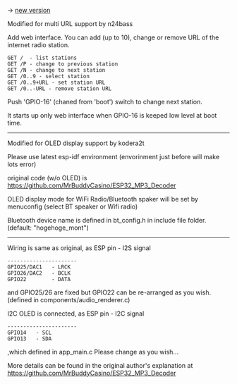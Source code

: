 -> [new version](https://github.com/n24bass/ESP32_MP3_Decoder/tree/OLED_WEB)

Modified for multi URL support by n24bass

Add web interface. You can add (up to 10), change or remove URL of the internet radio station. 

```
GET /  - list stations
GET /P - change to previous station
GET /N - change to next station
GET /0..9 - select station
GET /0..9+URL - set station URL
GET /0..-URL - remove station URL
```

Push 'GPIO-16' (chaned from 'boot') switch to change next station.

It starts up only web interface when GPIO-16 is keeped low level at boot time.

----

Modified for OLED display support by kodera2t

Please use latest esp-idf environment (envorinment just before will make lots error)

original code (w/o OLED) is
https://github.com/MrBuddyCasino/ESP32_MP3_Decoder

OLED display mode for WiFi Radio/Bluetooth spaker will be set by menuconfig (select BT speaker or Wifi radio)

Bluetooth device name is defined in bt_config.h in include file folder. (default: "hogehoge_mont")

----
Wiring is same as original, as
ESP pin   - I2S signal
```
----------------------
GPIO25/DAC1   - LRCK
GPIO26/DAC2   - BCLK
GPIO22        - DATA
```
and GPIO25/26 are fixed but GPIO22 can be re-arranged as you wish.
(defined in components/audio_renderer.c)

I2C OLED is connected, as
ESP pin   - I2C signal
```
----------------------
GPIO14   - SCL
GPIO13   - SDA
```
,which defined in app_main.c Please change as you wish...


More details can be found in the original author's explanation at
https://github.com/MrBuddyCasino/ESP32_MP3_Decoder
